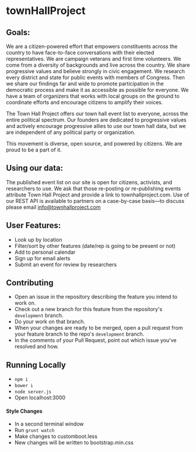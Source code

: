 # townHallProject

## Goals:
We are a citizen-powered effort that empowers constituents across the country to have face-to-face conversations with their elected representatives. We are campaign veterans and first time volunteers. We come from a diversity of backgrounds and live across the country. We share progressive values and believe strongly in civic engagement. We research every district and state for public events with members of Congress. Then we share our findings far and wide to promote participation in the democratic process and make it as accessible as possible for everyone. We have a team of organizers that works with local groups on the ground to coordinate efforts and encourage citizens to amplify their voices.

The Town Hall Project offers our town hall event list to everyone, across the entire political spectrum. Our founders are dedicated to progressive values and actively encourage progressive allies to use our town hall data, but we are independent of any political party or organization.

This movement is diverse, open source, and powered by citizens. We are proud to be a part of it.

## Using our data:
The published event list on our site is open for citizens, activists, and researchers to use. We ask that those re-posting or re-publishing events attribute Town Hall Project and provide a link to townhallproject.com. Use of our REST API is available to partners on a case-by-case basis—to discuss please email info@townhallproject.com

## User Features:
- Look up by location
- Filter/sort by other features (date/rep is going to be present or not)
- Add to personal calendar
- Sign up for email alerts
- Submit an event for review by researchers

## Contributing
- Open an issue in the repository describing the feature you intend to work on.
- Check out a new branch for this feature from the repository's `development` branch.
- Do your work on that branch.
- When your changes are ready to be merged, open a pull request from your feature branch to the repo's `development` branch.
- In the comments of your Pull Request, point out which issue you've resolved and how.

## Running Locally
- `npm i`
- `bower i`
- `node server.js`
- Open localhost:3000

#### Style Changes
- In a second terminal window
- Run `grunt watch`
- Make changes to customboot.less
- New changes will be written to bootstrap.min.css
